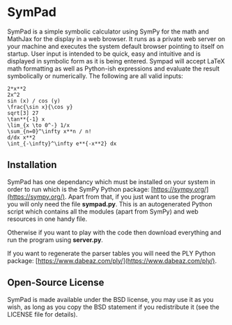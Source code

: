 # SymPad

SymPad is a simple symbolic calculator using SymPy for the math and MathJax for the display in a web browser. It runs as a private web server on your machine and executes the system default browser pointing to itself on startup.
User input is intended to be quick, easy and intuitive and is displayed in symbolic form as it is being entered.
Sympad will accept LaTeX math formatting as well as Python-ish expressions and evaluate the result symbolically or numerically. The following are all valid inputs:
```
2*x**2
2x^2
sin (x) / cos (y)
\frac{\sin x}{\cos y}
sqrt[3] 27
\tan**{-1} x
\lim_{x \to 0^-} 1/x
\sum_{n=0}^\infty x**n / n!
d/dx x**2
\int_{-\infty}^\infty e**{-x**2} dx
```

## Installation

SymPad has one dependancy which must be installed on your system in order to run which is the SymPy Python package: [https://sympy.org/](https://sympy.org/).
Apart from that, if you just want to use the program you will only need the file **sympad.py**. This is an autogenerated Python script which contains all the modules (apart from SymPy) and web resources in one handy file.

Otherwise if you want to play with the code then download everything and run the program using **server.py**.

If you want to regenerate the parser tables you will need the PLY Python package: [https://www.dabeaz.com/ply/](https://www.dabeaz.com/ply/).

## Open-Source License

SymPad is made available under the BSD license, you may use it as you wish, as long as you copy the BSD statement if you redistribute it (see the LICENSE file for details).
